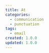 ```yaml
---
title: At
categories:
  - communication
  - punctuation
tags:
  - email
created: 1.0.0
updated: 1.0.0
---
```

